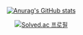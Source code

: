 <div align="center">

<!--   ![header](https://capsule-render.vercel.app/api?type=wave&color=auto&height=300&section=header&text=capsule%20render&fontSize=90) -->
  
  [![Anurag's GitHub stats](https://github-readme-stats.vercel.app/api?username=hanjoo0211&show_icons=true&theme=buefy)](https://github-readme-stats.vercel.app/api?username=hanjoo0211)

  [![Solved.ac 프로필](http://mazassumnida.wtf/api/generate_badge?boj=hank0211)](https://solved.ac/hank0211)

</div>
